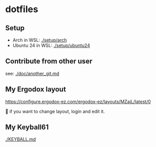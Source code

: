 # dotfiles

## Setup

- Arch in WSL: [./setup/arch](./setup/arch)
- Ubuntu 24 in WSL: [./setup/ubuntu24](./setup/ubuntu24)

## Contribute from other user

see: [./doc/another_git.md](./doc/another_git.md)

## My Ergodox layout

https://configure.ergodox-ez.com/ergodox-ez/layouts/MZajL/latest/0

:memo: if you want to change layout, login and edit it.

## My Keyball61

[./KEYBALL.md](./KEYBALL.md)
